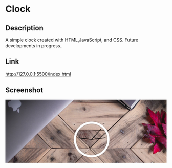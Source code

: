 # Clock

## Description

A simple clock created with HTML,JavaScript, and CSS. Future developments in progress..

## Link

http://127.0.0.1:5500/index.html

## Screenshot

![alt text](image.png)
